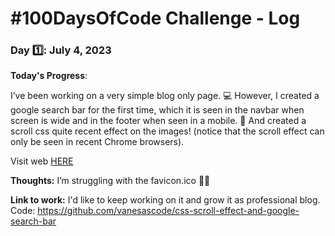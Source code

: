 # #100DaysOfCode Challenge - Log

### Day 1️⃣: July 4, 2023

**Today's Progress**:  

I’ve been working on a very simple blog only page. 💻
However, I created a google search bar for the first time, which it is seen in the navbar when screen is wide and in the footer when seen in a mobile. 
🌟 And created a scroll css quite recent effect on the images! (notice that the scroll effect can only be seen in recent Chrome browsers). 

Visit web [HERE](https://vanesascode.github.io/css-scroll-effect-and-google-search-bar/)

**Thoughts:** I’m struggling with the favicon.ico 🤷‍♀️

**Link to work:** I'd like to keep working on it and grow it as professional blog.
Code: https://github.com/vanesascode/css-scroll-effect-and-google-search-bar


